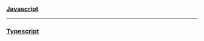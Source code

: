 ### [Javascript](https://docs.google.com/document/d/1kbhbmXvbOIhdC_R1BNr1p4a7MF4W7BF3vXxvBfQuvm4/edit)

***

### [Typescript]()
